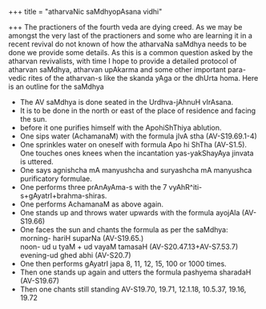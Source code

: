 +++
title = "atharvaNic saMdhyopAsana vidhi"

+++
The practioners of the fourth veda are dying creed. As we may be amongst
the very last of the practioners and some who are learning it in a
recent revival do not known of how the atharvaNa saMdhya needs to be
done we provide some details. As this is a common question asked by the
atharvan revivalists, with time I hope to provide a detailed protocol of
atharvan saMdhya, atharvan upAkarma and some other important para-vedic
rites of the atharvan-s like the skanda yAga or the dhUrta homa. Here is
an outline for the saMdhya

- The AV saMdhya is done seated in the Urdhva-jAhnuH vIrAsana.  
- It is to be done in the north or east of the place of residence and
facing the sun.  
- before it one purifies himself with the ApohiShThiya ablution.  
- One sips water (AchamanaM) with the formula jIvA stha
(AV-S19.69.1-4)  
- One sprinkles water on oneself with formula Apo hi ShTha (AV-S1.5).
One touches ones knees when the incantation yas-yakShayAya jinvata is
uttered.  
- One says agnishcha mA manyushcha and suryashcha mA manyushca
purificatory formulae.  
- One performs three prAnAyAma-s with the 7
vyAhR^iti-s+gAyatrI+brahma-shiras.  
- One performs AchamanaM as above again.  
- One stands up and throws water upwards with the formula ayojAla
(AV-S19.66)  
- One faces the sun and chants the formula as per the saMdhya:  
morning- hariH suparNa (AV-S19.65.)  
noon- ud u tyaM + ud vayaM tamasaH (AV-S20.47.13+AV-S7.53.7)  
evening-ud ghed abhi (AV-S20.7)  
- One then performs gAyatrI japa 8, 11, 12, 15, 100 or 1000 times.  
- Then one stands up again and utters the formula pashyema sharadaH
(AV-S19.67)  
- Then one chants still standing AV-S19.70, 19.71, 12.1.18, 10.5.37,
19.16, 19.72

